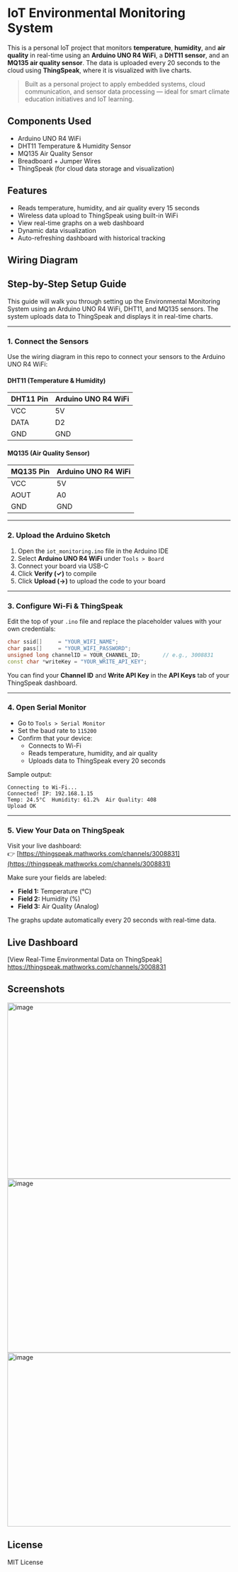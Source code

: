 #  IoT Environmental Monitoring System

This is a personal IoT project that monitors **temperature**, **humidity**, and **air quality** in real-time using an **Arduino UNO R4 WiFi**, a **DHT11 sensor**, and an **MQ135 air quality sensor**.
The data is uploaded every 20 seconds to the cloud using **ThingSpeak**, where it is visualized with live charts.

>  Built as a personal project to apply embedded systems, cloud communication, and sensor data processing — ideal for smart climate education initiatives and IoT learning.

##  Components Used
- Arduino UNO R4 WiFi
- DHT11 Temperature & Humidity Sensor
- MQ135 Air Quality Sensor
- Breadboard + Jumper Wires
- ThingSpeak (for cloud data storage and visualization)

##  Features
- Reads temperature, humidity, and air quality every 15 seconds
- Wireless data upload to ThingSpeak using built-in WiFi
- View real-time graphs on a web dashboard
- Dynamic data visualization 
- Auto-refreshing dashboard with historical tracking

##  Wiring Diagram


## Step-by-Step Setup Guide

This guide will walk you through setting up the Environmental Monitoring System using an Arduino UNO R4 WiFi, DHT11, and MQ135 sensors. The system uploads data to ThingSpeak and displays it in real-time charts.

---

### 1. Connect the Sensors

Use the wiring diagram in this repo to connect your sensors to the Arduino UNO R4 WiFi:

#### DHT11 (Temperature & Humidity)
| DHT11 Pin | Arduino UNO R4 WiFi |
|-----------|----------------------|
| VCC       | 5V                   |
| DATA      | D2                   |
| GND       | GND                  |



#### MQ135 (Air Quality Sensor)
| MQ135 Pin | Arduino UNO R4 WiFi |
|-----------|----------------------|
| VCC       | 5V                   |
| AOUT      | A0                   |
| GND       | GND                  |

---

### 2. Upload the Arduino Sketch

1. Open the `iot_monitoring.ino` file in the Arduino IDE
2. Select **Arduino UNO R4 WiFi** under `Tools > Board`
3. Connect your board via USB-C
4. Click **Verify (✓)** to compile
5. Click **Upload (→)** to upload the code to your board

---

### 3. Configure Wi-Fi & ThingSpeak

Edit the top of your `.ino` file and replace the placeholder values with your own credentials:

```cpp
char ssid[]     = "YOUR_WIFI_NAME";
char pass[]     = "YOUR_WIFI_PASSWORD";
unsigned long channelID = YOUR_CHANNEL_ID;       // e.g., 3008831
const char *writeKey = "YOUR_WRITE_API_KEY";
```

You can find your **Channel ID** and **Write API Key** in the **API Keys** tab of your ThingSpeak dashboard.

---

### 4. Open Serial Monitor

- Go to `Tools > Serial Monitor`
- Set the baud rate to `115200`
- Confirm that your device:
  - Connects to Wi-Fi
  - Reads temperature, humidity, and air quality
  - Uploads data to ThingSpeak every 20 seconds

Sample output:
```
Connecting to Wi-Fi...
Connected! IP: 192.168.1.15
Temp: 24.5°C  Humidity: 61.2%  Air Quality: 408
Upload OK
```

---

### 5. View Your Data on ThingSpeak

Visit your live dashboard:  
👉 [https://thingspeak.mathworks.com/channels/3008831](https://thingspeak.mathworks.com/channels/3008831)

Make sure your fields are labeled:
- **Field 1:** Temperature (°C)
- **Field 2:** Humidity (%)
- **Field 3:** Air Quality (Analog)

The graphs update automatically every 20 seconds with real-time data.



##  Live Dashboard
[View Real-Time Environmental Data on ThingSpeak] https://thingspeak.mathworks.com/channels/3008831 

##  Screenshots
<img width="579" height="398" alt="image" src="https://github.com/user-attachments/assets/81b1b45e-874e-4186-a8aa-e612620e1065" />
<img width="580" height="393" alt="image" src="https://github.com/user-attachments/assets/2b23ea12-9bf6-465e-b7ef-5cf947aaa517" />
<img width="577" height="393" alt="image" src="https://github.com/user-attachments/assets/8233cf2e-f6e8-48ad-83c8-a4851a0d9716" />


##  License
MIT License
